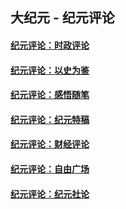 ## 大纪元 - 纪元评论

#### [纪元评论：时政评论](indexes/nsc1025/README.md?07260330)
#### [纪元评论：以史为鉴](indexes/nsc1028/README.md?07260330)
#### [纪元评论：感悟随笔](indexes/nsc1035/README.md?07260330)
#### [纪元评论：纪元特稿](indexes/nsc424/README.md?07260330)
#### [纪元评论：财经评论](indexes/nsc1026/README.md?07260330)
#### [纪元评论：自由广场](indexes/nsc993/README.md?07260330)
#### [纪元评论：纪元社论](indexes/nsc422/README.md?07260330)
